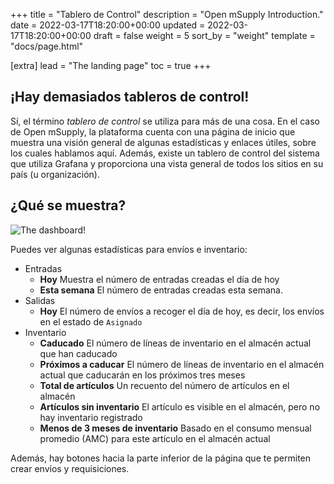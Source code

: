 +++
title = "Tablero de Control"
description = "Open mSupply Introduction."
date = 2022-03-17T18:20:00+00:00
updated = 2022-03-17T18:20:00+00:00
draft = false
weight = 5
sort_by = "weight"
template = "docs/page.html"

[extra]
lead = "The landing page"
toc = true
+++

## ¡Hay demasiados tableros de control!

Sí, el término _tablero de control_ se utiliza para más de una cosa. En el caso de Open mSupply, la plataforma cuenta con una página de inicio que muestra una visión general de algunas estadísticas y enlaces útiles, sobre los cuales hablamos aquí. Además, existe un tablero de control del sistema que utiliza Grafana y proporciona una vista general de todos los sitios en su país (u organización).

## ¿Qué se muestra?

![The dashboard!](/docs/introduction/images/dashboard.png)

Puedes ver algunas estadísticas para envíos e inventario:

- Entradas
  - **Hoy** Muestra el número de entradas creadas el día de hoy
  - **Esta semana** El número de entradas creadas esta semana.
- Salidas
  - **Hoy** El número de envíos a recoger el día de hoy, es decir, los envíos en el estado de `Asignado` 
- Inventario
  - **Caducado** El número de líneas de inventario en el almacén actual que han caducado
  - **Próximos a caducar** El número de líneas de inventario en el almacén actual que caducarán en los próximos tres meses
  - **Total de artículos** Un recuento del número de artículos en el almacén
  - **Artículos sin inventario** El artículo es visible en el almacén, pero no hay inventario registrado
  - **Menos de 3 meses de inventario** Basado en el consumo mensual promedio (AMC) para este artículo en el almacén actual

Además, hay botones hacia la parte inferior de la página que te permiten crear envíos y requisiciones.

